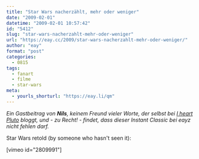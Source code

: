 ```yaml
---
title: "Star Wars nacherzählt, mehr oder weniger"
date: "2009-02-01"
datetime: "2009-02-01 10:57:42"
id: "5412"
slug: "star-wars-nacherzahlt-mehr-oder-weniger"
url: "https://eay.cc/2009/star-wars-nacherzahlt-mehr-oder-weniger/"
author: "eay"
format: "post"
categories:
  - 0815
tags:
  - fanart
  - filme
  - star-wars
meta:
  - yourls_shorturl: "https://eay.li/qm"
---
```


_Ein Gastbeitrag von **Nils**, keinem Freund vieler Worte, der selbst bei [I heart Pluto](http://www.iheartpluto.blogspot.com/) bloggt, und - zu Recht! - findet, dass dieser Instant Classic bei eayz nicht fehlen darf._

Star Wars retold (by someone who hasn't seen it):

\[vimeo id="2809991"\]
